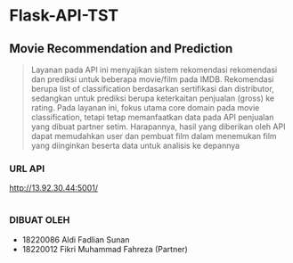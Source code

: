 # Flask-API-TST

## Movie Recommendation and Prediction
> Layanan pada API ini menyajikan sistem rekomendasi rekomendasi dan prediksi untuk beberapa movie/film pada IMDB. Rekomendasi berupa list of classification berdasarkan sertifikasi dan distributor, sedangkan untuk prediksi berupa keterkaitan penjualan (gross) ke rating. Pada layanan ini, fokus utama core domain pada movie classification, tetapi tetap memanfaatkan data pada API penjualan yang dibuat partner setim. Harapannya, hasil yang diberikan oleh API dapat memudahkan user dan pembuat film dalam menemukan film yang diinginkan beserta data untuk analisis ke depannya

### URL API
http://13.92.30.44:5001/

#
### DIBUAT OLEH
- 18220086 Aldi Fadlian Sunan
- 18220012 Fikri Muhammad Fahreza (Partner)
